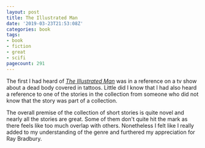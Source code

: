 ```yaml
---
layout: post
title: The Illustrated Man
date: '2019-03-23T21:53:08Z'
categories: book
tags:
- book
- fiction
- great
- scifi
pagecount: 291
---
```


The first I had heard of [*The Illustrated Man*][book-amaz] was in a reference on a tv show about a
dead body covered in tattoos. Little did I know that I had also heard a reference to one of the
stories in the collection from someone who did not know that the story was part of a collection.

The overall premise of the collection of short stories is quite novel and nearly all the stories are
great. Some of them don't quite hit the mark as there feels like too much overlap with others.
Nonetheless I felt like I really added to my understanding of the genre and furthered my
appreciation for Ray Bradbury.

[book-amaz]:      https://www.amazon.com/dp/B00C4TJADS
